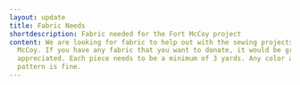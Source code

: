 ```yaml
---
layout: update
title: Fabric Needs
shortdescription: Fabric needed for the Fort McCoy project
content: We are looking for fabric to help out with the sewing projects at Fort
  McCoy. If you have any fabric that you want to donate, it would be greatly
  appreciated. Each piece needs to be a minimum of 3 yards. Any color and
  pattern is fine.
---
```

